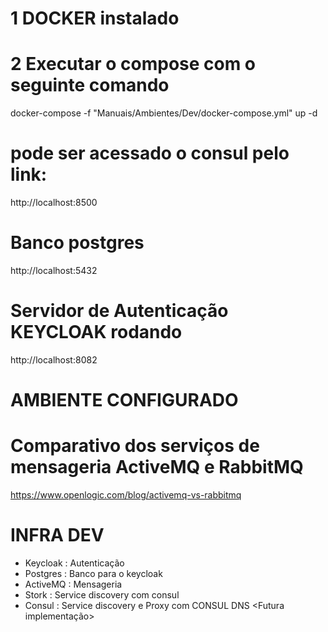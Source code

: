 # 1 DOCKER instalado

# 2 Executar o compose com o seguinte comando
docker-compose -f "Manuais/Ambientes/Dev/docker-compose.yml" up -d

# pode ser acessado o consul pelo link:
http://localhost:8500

# Banco postgres
http://localhost:5432

# Servidor de Autenticação KEYCLOAK rodando
http://localhost:8082

# AMBIENTE CONFIGURADO


# Comparativo dos serviços de mensageria ActiveMQ e RabbitMQ
https://www.openlogic.com/blog/activemq-vs-rabbitmq


# INFRA  DEV
 - Keycloak : Autenticação
 - Postgres : Banco para o keycloak
 - ActiveMQ : Mensageria
 - Stork : Service discovery com consul 
 - Consul : Service discovery e Proxy com CONSUL DNS <Futura implementação>